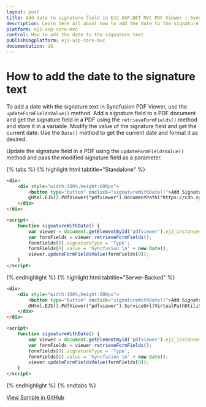 ```yaml
---
layout: post
title: Add date to signature field in EJ2 ASP.NET MVC PDF Viewer | Syncfusion
description: Learn here all about how to add the date to the signature text in ASP.NET MVC PDF Viewer component of Syncfusion Essential JS 2 and more.
platform: ej2-asp-core-mvc
control: How to add the date to the signature text
publishingplatform: ej2-asp-core-mvc
documentation: UG
---
```


# How to add the date to the signature text

To add a date with the signature text in Syncfusion PDF Viewer, use the `updateFormFieldsValue()` method. Add a signature field to a PDF document and get the signature field in a PDF using the `retrieveFormFields()` method and store it in a variable. Modify the value of the signature field and get the current date. Use the `Date()` method to get the current date and format it as desired.

Update the signature field in a PDF using the `updateFormFieldsValue()` method and pass the modified signature field as a parameter.

{% tabs %}
{% highlight html tabtitle="Standalone" %}
```html
<div>
    <div style="width:100%;height:600px">
        <button type="button" onclick="signatureWithDate()">Add Signature with the time</button>
        @Html.EJS().PdfViewer("pdfviewer").DocumentPath("https://cdn.syncfusion.com/content/pdf/form-filling-document.pdf").Render()
    </div>
</div>

<script>
    function signatureWithDate() {
        var viewer = document.getElementById('pdfviewer').ej2_instances[0];
        var formFields = viewer.retrieveFormFields();
        formFields[0].signatureType = 'Type';
        formFields[0].value = 'Syncfusion \n' + new Date();
        viewer.updateFormFieldsValue(formFields[0]);
    }
</script>
```
{% endhighlight %}
{% highlight html tabtitle="Server-Backed" %}
```html
<div>
    <div style="width:100%;height:600px">
        <button type="button" onclick="signatureWithDate()">Add Signature with the time</button>
        @Html.EJS().PdfViewer("pdfviewer").ServiceUrl(VirtualPathUtility.ToAbsolute("~/Home/")).DocumentPath("https://cdn.syncfusion.com/content/pdf/pdf-succinctly.pdf").Render()
    </div>
</div>

<script>
    function signatureWithDate() {
        var viewer = document.getElementById('pdfviewer').ej2_instances[0];
        var formFields = viewer.retrieveFormFields();
        formFields[0].signatureType = 'Type';
        formFields[0].value = 'Syncfusion \n' + new Date();
        viewer.updateFormFieldsValue(formFields[0]);
    }
</script>
```
{% endhighlight %}
{% endtabs %}

[View Sample in GitHub](https://github.com/SyncfusionExamples/mvc-pdf-viewer-examples/tree/EJ2-67373-sample/How%20to/Add%20date%20with%20the%20signature)